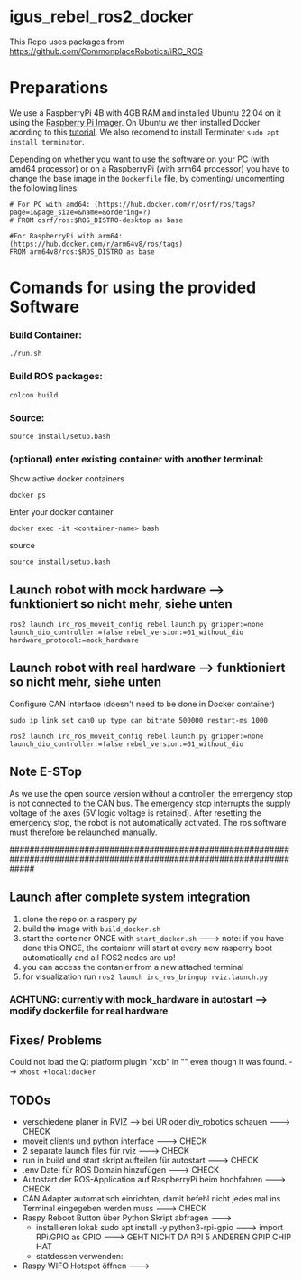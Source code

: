 # igus_rebel_ros2_docker

This Repo uses packages from https://github.com/CommonplaceRobotics/iRC_ROS

# Preparations
We use a RaspberryPi 4B with 4GB RAM and installed Ubuntu 22.04 on it using the [Raspberry Pi Imager](https://www.raspberrypi.com/software/).
On Ubuntu we then installed Docker acording to this [tutorial](https://docs.docker.com/engine/install/ubuntu/). We also recomend to install Terminater `sudo apt install terminator`.

Depending on whether you want to use the software on your PC (with amd64 processor) or on a RaspberryPi (with arm64 processor) you have to change the base image in the `Dockerfile` file, by comenting/ uncomenting the following lines:
```
# For PC with amd64: (https://hub.docker.com/r/osrf/ros/tags?page=1&page_size=&name=&ordering=?)
# FROM osrf/ros:$ROS_DISTRO-desktop as base

#For RaspberryPi with arm64: (https://hub.docker.com/r/arm64v8/ros/tags)
FROM arm64v8/ros:$ROS_DISTRO as base
```

# Comands for using the provided Software
### Build Container: 
```
./run.sh
```
### Build ROS packages:
```
colcon build
```
### Source:
```
source install/setup.bash
```

### (optional) enter existing container with another terminal: 
Show active docker containers
```
docker ps
```
Enter your docker container
```
docker exec -it <container-name> bash
```
source
```
source install/setup.bash
```

## Launch robot with mock hardware --> funktioniert so nicht mehr, siehe unten
```
ros2 launch irc_ros_moveit_config rebel.launch.py gripper:=none launch_dio_controller:=false rebel_version:=01_without_dio hardware_protocol:=mock_hardware
```

## Launch robot with real hardware --> funktioniert so nicht mehr, siehe unten
Configure CAN interface (doesn't need to be done in Docker container)
```
sudo ip link set can0 up type can bitrate 500000 restart-ms 1000
```
```
ros2 launch irc_ros_moveit_config rebel.launch.py gripper:=none launch_dio_controller:=false rebel_version:=01_without_dio
```


## Note E-STop
As we use the open source version without a controller, the emergency stop is not connected to the CAN bus. The emergency stop interrupts the supply voltage of the axes (5V logic voltage is retained). After resetting the emergency stop, the robot is not automatically activated. The ros software must therefore be relaunched manually.

#####################################################################################################################
## Launch after complete system integration

1) clone the repo on a raspery py
2) build the image with ```build_docker.sh```
3) start the conteiner ONCE with ```start_docker.sh``` ---> note: if you have done this ONCE, the contaienr will start at every new rasperry boot automatically and all ROS2 nodes are up!
4) you can access the contanier from a new attached terminal
5) for visualization run ```ros2 launch irc_ros_bringup rviz.launch.py```


### ACHTUNG: currently with mock_hardware in autostart --> modify dockerfile for real hardware
## Fixes/ Problems
Could not load the Qt platform plugin "xcb" in "" even though it was found. --> ```xhost +local:docker```

## TODOs
- verschiedene planer in RVIZ --> bei UR oder diy_robotics schauen ---> CHECK
- moveit clients und python interface ---> CHECK
- 2 separate launch files für rviz ---> CHECK
- run in build und start skript aufteilen für autostart ---> CHECK
- .env Datei für ROS Domain hinzufügen ---> CHECK
- Autostart der ROS-Application auf RaspberryPi beim hochfahren ---> CHECK
- CAN Adapter automatisch einrichten, damit befehl nicht jedes mal ins Terminal eingegeben werden muss ---> CHECK
- Raspy Reboot Button über Python Skript abfragen --->
    - installieren lokal: sudo apt install -y python3-rpi-gpio ---> import RPi.GPIO as GPIO ---> GEHT NICHT DA RPI 5 ANDEREN GPIP CHIP HAT  
    - statdessen verwenden: 
- Raspy WIFO Hotspot öffnen --->